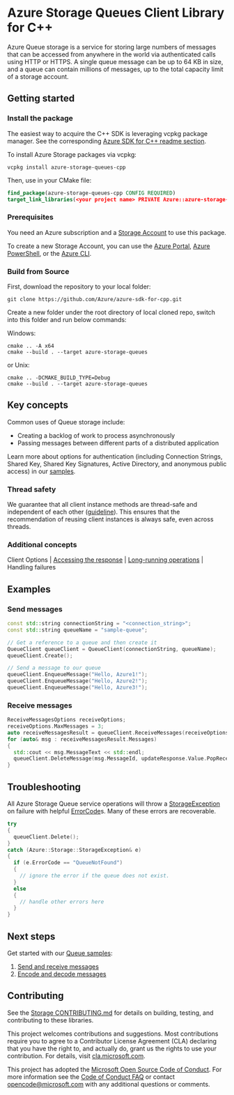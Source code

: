 # Azure Storage Queues Client Library for C++

Azure Queue storage is a service for storing large numbers of messages that can be accessed from anywhere in the world via authenticated calls using HTTP or HTTPS. A single queue message can be up to 64 KB in size, and a queue can contain millions of messages, up to the total capacity limit of a storage account.

## Getting started

### Install the package

The easiest way to acquire the C++ SDK is leveraging vcpkg package manager. See the corresponding [Azure SDK for C++ readme section][azsdk_vcpkg_install].

To install Azure Storage packages via vcpkg:

```batch
vcpkg install azure-storage-queues-cpp
```

Then, use in your CMake file:

```CMake
find_package(azure-storage-queues-cpp CONFIG REQUIRED)
target_link_libraries(<your project name> PRIVATE Azure::azure-storage-queues)
```

### Prerequisites

You need an Azure subscription and a [Storage Account][storage_account_overview] to use this package.

To create a new Storage Account, you can use the [Azure Portal][create_account_with_azure_portal], [Azure PowerShell][create_account_with_powershell], or the [Azure CLI][create_account_with_azure_cli].

### Build from Source

First, download the repository to your local folder:

```batch
git clone https://github.com/Azure/azure-sdk-for-cpp.git
```

Create a new folder under the root directory of local cloned repo, switch into this folder and run below commands:

Windows:

```batch
cmake .. -A x64
cmake --build . --target azure-storage-queues
```

or Unix:

```batch
cmake .. -DCMAKE_BUILD_TYPE=Debug
cmake --build . --target azure-storage-queues
```

## Key concepts

Common uses of Queue storage include:

- Creating a backlog of work to process asynchronously
- Passing messages between different parts of a distributed application

Learn more about options for authentication (including Connection Strings, Shared Key, Shared Key Signatures, Active Directory, and anonymous public access) in our [samples](https://github.com/Azure/azure-sdk-for-cpp/tree/main/sdk/storage/azure-storage-queues/samples).

### Thread safety

We guarantee that all client instance methods are thread-safe and independent of each other ([guideline](https://azure.github.io/azure-sdk/cpp_introduction.html#thread-safety)). This ensures that the recommendation of reusing client instances is always safe, even across threads.

### Additional concepts

Client Options | [Accessing the response](https://github.com/Azure/azure-sdk-for-cpp#response-t-model-types) | [Long-running operations](https://github.com/Azure/azure-sdk-for-cpp#long-running-operations) | Handling failures

## Examples

### Send messages

```C++
const std::string connectionString = "<connection_string>";
const std::string queueName = "sample-queue";

// Get a reference to a queue and then create it
QueueClient queueClient = QueueClient(connectionString, queueName);
queueClient.Create();

// Send a message to our queue
queueClient.EnqueueMessage("Hello, Azure1!");
queueClient.EnqueueMessage("Hello, Azure2!");
queueClient.EnqueueMessage("Hello, Azure3!");
```
### Receive messages
```C++
ReceiveMessagesOptions receiveOptions;
receiveOptions.MaxMessages = 3;
auto receiveMessagesResult = queueClient.ReceiveMessages(receiveOptions).Value;
for (auto& msg : receiveMessagesResult.Messages)
{
  std::cout << msg.MessageText << std::endl;
  queueClient.DeleteMessage(msg.MessageId, updateResponse.Value.PopReceipt);
}
```

## Troubleshooting

All Azure Storage Queue  service operations will throw a [StorageException](https://github.com/Azure/azure-sdk-for-cpp/blob/main/sdk/storage/azure-storage-common/inc/azure/storage/common/storage_exception.hpp)
on failure with helpful [ErrorCode](https://learn.microsoft.com/en-us/rest/api/storageservices/queue-service-error-codes)s.
Many of these errors are recoverable.

```C++
try
{
  queueClient.Delete();
}
catch (Azure::Storage::StorageException& e)
{
  if (e.ErrorCode == "QueueNotFound")
  {
    // ignore the error if the queue does not exist.
  }
  else
  {
    // handle other errors here
  }
}
```

## Next steps

Get started with our [Queue samples](https://github.com/Azure/azure-sdk-for-cpp/tree/main/sdk/storage/azure-storage-queues/samples):

1. [Send and receive messages](https://github.com/Azure/azure-sdk-for-cpp/blob/main/sdk/storage/azure-storage-queues/samples/queue_getting_started.cpp)
2. [Encode and decode messages](https://github.com/Azure/azure-sdk-for-cpp/blob/main/sdk/storage/azure-storage-queues/samples/queue_encode_message.cpp)

## Contributing

See the [Storage CONTRIBUTING.md][storage_contrib] for details on building,
testing, and contributing to these libraries.

This project welcomes contributions and suggestions.  Most contributions require
you to agree to a Contributor License Agreement (CLA) declaring that you have
the right to, and actually do, grant us the rights to use your contribution. For
details, visit [cla.microsoft.com][cla].

This project has adopted the [Microsoft Open Source Code of Conduct][coc].
For more information see the [Code of Conduct FAQ][coc_faq]
or contact [opencode@microsoft.com][coc_contact] with any
additional questions or comments.

<!-- LINKS -->
[azsdk_vcpkg_install]: https://github.com/Azure/azure-sdk-for-cpp#download--install-the-sdk
[storage_account_overview]: https://learn.microsoft.com/en-us/azure/storage/common/storage-account-overview
[create_account_with_azure_portal]: https://learn.microsoft.com/en-us/azure/storage/common/storage-account-create?tabs=azure-portal
[create_account_with_powershell]: https://learn.microsoft.com/en-us/azure/storage/common/storage-account-create?tabs=azure-powershell
[create_account_with_azure_cli]: https://learn.microsoft.com/en-us/azure/storage/common/storage-account-create?tabs=azure-cli
[storage_contrib]: https://github.com/Azure/azure-sdk-for-cpp/blob/main/CONTRIBUTING.md
[cla]: https://cla.microsoft.com
[coc]: https://opensource.microsoft.com/codeofconduct/
[coc_faq]: https://opensource.microsoft.com/codeofconduct/faq/
[coc_contact]: mailto:opencode@microsoft.com